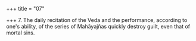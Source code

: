 +++
title = "07"

+++
7. The daily recitation of the Veda and the performance, according to one's ability, of the series of Mahāyajñas quickly destroy guilt, even that of mortal sins.

